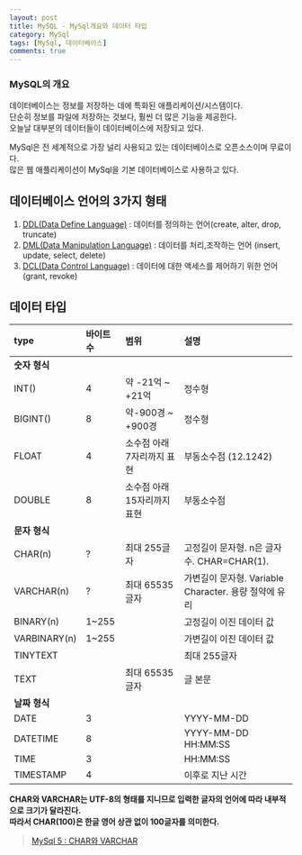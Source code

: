 ```yaml
---
layout: post
title: MySQL - MySql개요와 데이터 타입
category: MySql
tags: [MySql, 데이터베이스]
comments: true
---
```


### MySQL의 개요
데이터베이스는 정보를 저장하는 데에 특화된 애플리케이션/시스템이다.   
단순히 정보를 파일에 저장하는 것보다, 훨씬 더 많은 기능을 제공한다.  
오늘날 대부분의 데이터들이 데이터베이스에 저장되고 있다.  

MySql은 전 세계적으로 가장 널리 사용되고 있는 데이터베이스로 오픈소스이며 무료이다.  
많은 웹 애플리케이션이 MySql을 기본 데이터베이스로 사용하고 있다.  
  

## 데이터베이스 언어의 3가지 형태
1. [DDL(Data Define Language)](https://ko.wikipedia.org/wiki/%EB%8D%B0%EC%9D%B4%ED%84%B0_%EC%A0%95%EC%9D%98_%EC%96%B8%EC%96%B4)
 : 데이터를 정의하는 언어(create, alter, drop, truncate)
2. [DML(Data Manipulation Language)](https://ko.wikipedia.org/wiki/%EB%8D%B0%EC%9D%B4%ED%84%B0_%EC%A1%B0%EC%9E%91_%EC%96%B8%EC%96%B4)
 : 데이터를 처리,조작하는 언어 (insert, update, select, delete) 
3. [DCL(Data Control Language)](https://ko.wikipedia.org/wiki/%EB%8D%B0%EC%9D%B4%ED%84%B0_%EC%A0%9C%EC%96%B4_%EC%96%B8%EC%96%B4)
 : 데이터에 대한 액세스를 제어하기 위한 언어 (grant, revoke)


## 데이터 타입

| type | 바이트 수 | 범위 | 설명 |
| :---- | :---- | :---- | :---- |
| **숫자 형식** | 
| INT() | 4 | 약 -21억 ~ +21억 | 정수형 |
| BIGINT() | 8 | 약-900경 ~ +900경 | 정수형 |
| FLOAT | 4 | 소수점 아래 7자리까지 표현 | 부동소수점 (12.1242) |
| DOUBLE | 8 | 소수점 아래 15자리까지 표현 | 부동소수점 |
| **문자 형식** | 
| CHAR(n) | ? | 최대 255글자 | 고정길이 문자형. n은 글자수. CHAR=CHAR(1). |
| VARCHAR(n) | ? | 최대 65535글자 | 가변길이 문자형. Variable Character. 용량 절약에 유리 |
| BINARY(n) | 1~255 | | 고정길이 이진 데이터 값 |
| VARBINARY(n) | 1~255 | | 가변길이 이진 데이터 값 |
| TINYTEXT | | | 최대 255글자 | 
| TEXT | | 최대 65535글자| 글 본문 |
| **날짜 형식** |
| DATE | 3 | | YYYY-MM-DD |
| DATETIME | 8 | | YYYY-MM-DD HH:MM:SS |
| TIME | 3 | | HH:MM:SS |
| TIMESTAMP | 4 | | 이후로 지난 시간 | 


**CHAR와 VARCHAR는 UTF-8의 형태를 지니므로 입력한 글자의 언어에 따라 내부적으로 크기가 달라진다.**  
**따라서 CHAR(100)은 한글 영어 상관 없이 100글자를 의미한다.**

> [MySql 5 : CHAR와 VARCHAR](http://blog.naver.com/PostView.nhn?blogId=ez_&logNo=140117777068)

